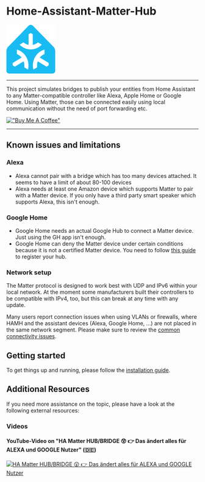 # Home-Assistant-Matter-Hub

!["Home-Assistant-Matter-Hub"](./assets/hamh-logo-small.png)

---

This project simulates bridges to publish your entities from Home Assistant to any Matter-compatible controller like
Alexa, Apple Home or Google Home. Using Matter, those can be connected easily using local communication without the need
of port forwarding etc.

[!["Buy Me A Coffee"](https://www.buymeacoffee.com/assets/img/custom_images/orange_img.png)](https://www.buymeacoffee.com/t0bst4r)

---

## Known issues and limitations

### Alexa

- Alexa cannot pair with a bridge which has too many devices attached. It seems to have a limit of
  about 80-100 devices
- Alexa needs at least one Amazon device which supports Matter to pair with a Matter device.
  If you only have a third party smart speaker which supports Alexa, this isn't enough.

### Google Home

- Google Home needs an actual Google Hub to connect a Matter device. Just using the GH app isn't enough.
- Google Home can deny the Matter device under certain conditions because it is not a certified Matter
  device. You need to follow
  [this guide](https://github.com/project-chip/matter.js/blob/main/docs/ECOSYSTEMS.md#google-home-ecosystem)
  to register your hub.

### Network setup

The Matter protocol is designed to work best with UDP and IPv6 within your local network. At the moment some
manufacturers built their controllers to be compatible with IPv4, too, but this can break at any time with any update.

Many users report connection issues when using VLANs or firewalls, where HAMH and the assistant devices (Alexa, Google
Home, ...) are not placed in the same network segment. Please make sure to review the
[common connectivity issues](./Guides/Connectivity%20Issues.md).

## Getting started

To get things up and running, please follow the [installation guide](./Getting%20Started/Installation.md).

## Additional Resources

If you need more assistance on the topic, please have a look at the following external resources:

### Videos

#### YouTube-Video on "HA Matter HUB/BRIDGE 😲 👉 Das ändert alles für ALEXA und GOOGLE Nutzer" (🇩🇪)

[![HA Matter HUB/BRIDGE 😲 👉 Das ändert alles für ALEXA und GOOGLE Nutzer](https://img.youtube.com/vi/yOkPzEzuVhM/mqdefault.jpg)](https://www.youtube.com/watch?v=yOkPzEzuVhM)
